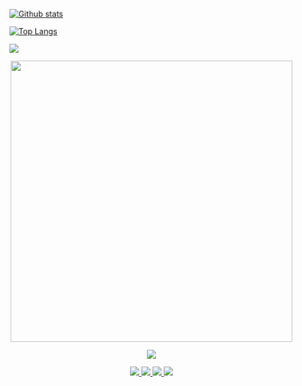
[![Github stats](https://github-readme-stats.vercel.app/api?username=Dimkarpenko&hide_border=true&count_private=true&show_icons=true&theme=vision-friendly-dark&include_all_commits=true)](https://github.com/anuraghazra/github-readme-stats)

[![Top Langs](https://github-readme-stats.vercel.app/api/top-langs/?username=Dimkarpenko&hide=smarty,java,actionscript&hide_border=true&theme=vision-friendly-dark&langs_count=10&layout=compact)](https://github.com/anuraghazra/github-readme-stats)

![](https://komarev.com/ghpvc/?username=Dimkarpenko&style=flat-square)


<p align="center">
  <a href="https://github.com/Dimkarpenko">
    <img src="https://github-readme-stats.vercel.app/api/top-langs/?username=Dimkarpenko&hide=smarty,java,actionscript&hide_border=true&theme=vision-friendly-dark&langs_count=10&layout=compact" width="500">
  </a>
</p>

<p align="center">
  <a href="https://github.com/Dimkarpenko">
    <img src="https://github-readme-stats.vercel.app/api?username=Dimkarpenko&show_icons=true&include_all_commits=true&count_private=true&theme=vision-friendly-dark">
  </a>
</p>

<p align="center">
  <a href="https://github.com/Dimkarpenko">
    <img src="https://badges.pufler.dev/visits/Dimkarpenko/Dimkarpenko?logo=GitHub&style=plastic&a=0">
  </a>
  <a href="https://github.com/Dimkarpenko">
    <img src="https://badges.pufler.dev/years/Dimkarpenko?logo=GitHub&style=plastic&a=0">
  </a>
  <a href="https://github.com/Dimkarpenko">
    <img src="https://badges.pufler.dev/repos/Dimkarpenko?logo=GitHub&style=plastic&a=0">
  </a>
  <a href="https://github.com/Dimkarpenko">
    <img src="https://badges.pufler.dev/commits/monthly/Dimkarpenko?logo=GitHub&style=plastic&a=0">
  </a>
  
</p>
